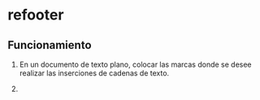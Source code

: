 # refooter

## Funcionamiento

1. En un documento de texto plano, colocar las marcas donde se desee realizar las inserciones de cadenas de texto.

2. 